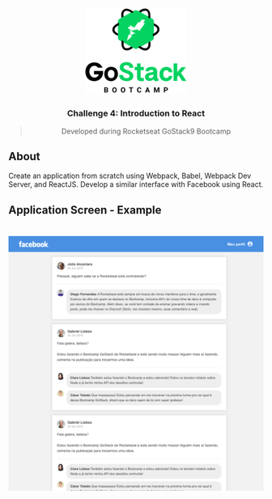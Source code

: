 <h1 align="center">
    <img alt="GoStack" src=".github/logo.png" width="200px" />
</h1>

<h3 align="center">
 Challenge 4: Introduction to React
</h3>

<blockquote align="center">Developed during Rocketseat GoStack9 Bootcamp</blockquote>

## About
Create an application from scratch using Webpack, Babel, Webpack Dev Server, and ReactJS. Develop a similar interface with Facebook using React.

## Application Screen - Example

<h1 align="center">
    <img alt="GoStack" src=".github/facebook.png" width="1000px" />
</h1>
